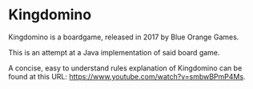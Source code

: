 # Kingdomino 

Kingdomino is a boardgame, released in 2017 by Blue Orange Games. 

This is an attempt at a Java implementation of said board game. 

A concise, easy to understand rules explanation of Kingdomino can be found at this URL: https://www.youtube.com/watch?v=smbwBPmP4Ms.

